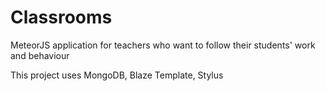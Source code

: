 # Classrooms

MeteorJS application for teachers who want to follow their students' work and behaviour

This project uses MongoDB, Blaze Template, Stylus
